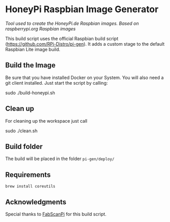 # HoneyPi Raspbian Image Generator
_Tool used to create the HoneyPi.de Raspbian images. Based on raspberrypi.org Raspbian images_

This build script uses the official Raspbian build script  (https://github.com/RPi-Distro/pi-gen). It adds a custom stage to the default Raspbian Lite image build.

## Build the Image
Be sure that you have installed Docker on your System. You will also need a git client installed.
Just start the script by calling:

  sudo ./build-honeypi.sh

## Clean up
For cleaning up the workspace just call

  sudo ./clean.sh

## Build folder
The build will be placed in the folder ```pi-gen/deploy/```

## Requirements

```
brew install coreutils
```

## Acknowledgments
Special thanks to [FabScanPi](https://github.com/mariolukas/FabScanPi-Build-Raspbian) for this build script.
